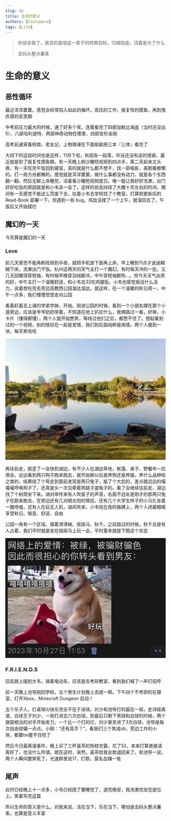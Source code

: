 ```yaml
---
slug: 42
title: 生命的意义
authors: [Castamere]
tags: [Life]
---
```


> 你误会我了，我说的是咱这一辈子的终极目标。归根结底，活着是为了什么
> 
> 去码头整点薯条

<!--truncate-->

# 生命的意义

## 恶性循环

最近浑浑噩噩，感觉会经常陷入如此的循环。高压的工作，报复性的摸鱼，再到愧疚感的反思期

中考前压力最大的时候，通了好多个宵。连着看完了四部加勒比海盗（当时还没出5）、八部哈利波特、两部神奇动物在哪里、四部变形金刚

高考前通宵看柯南、老友记，上物理课在下面偷偷把三本『三体』看完了

大四下的这段时间也是这样，11月下旬，秋招告一段落，毕设还没有追的很紧。最近就是到了报复性摸鱼期，有一天晚上刷沙雕短视频到四点半，第二天起来又头疼。有一天吃完午饭回到寝室，真的就是什么都不想干，找一部电影、美剧看都懒的，打一局方舟都懒的。感觉就是浑浑噩噩，做什么事都没有动力，就是各个东西翻一翻，然后无聊上床睡觉，活着看沙雕短视频度日。唯一能让我好好洗漱，出门好好吃饭的原因就是和小韦呆一会了。这样的状态持续了大概十天左右的时间，期间有一天感觉不能这么荒废下去，拉着小韦去学校找了个教室，打算把更新后的 Read-Book 部署一下，但遇到一些 bug。鸡血没撑了一个上午，就溜回去了，午饭后又开始摆烂

## 魔幻的一天

今天算是魔幻的一天

### Love

前几天感觉不能再刷视频到半夜，就把手机放下面再上床，早上睡到11点才迷迷糊糊下床，洗漱出门干饭。杭州这两天的天气主打一个魔幻，有时每天冷的一批，又几天回暖得穿短袖，有时候早晚穿羽绒都冷，中午穿短袖都热…。但今天天气出奇的好，中午主打一个温暖舒适，和小韦去32吃鸡腿饭。小韦也感觉我没什么活力，说着想吃完去旁边高教西公园溜达溜达。就这样，在一个温暖的秋日周一，中午一点多，我们慢慢悠悠走向公园

看着赶着去上课的学弟学妹，开始。刚进公园的时候，看到一个小朋友蹲在那个小道旁边，应该是爷爷奶奶带着，不知道在地上扒拉什么，我俩路过一看，好嘛，小卡片（懂得都懂），两个人就开始憋笑，等经过他们之后，都憋不住了。想起看到过的一个视频，别的情侣在一起是爱情，我们到后面纯粹是病情。两个人傻到一块，每天笑哈哈

![高教公园](./img/landscape.jpeg "风景")

再往前走，腻歪了一会快到湖边，有不少人在湖边草地，帐篷、桌子、野餐布一应俱全。远远看到两只狗子跑来跑去，就开始聊以后是养狗还是养猫，养什么品种啦之类的，结果绕了个弯走到面前发现是两只兔子，尴了个大尬的，差点就远远的嘬嘬嘬呼唤狗子了，还真是头一次见牵着狗链子遛兔子的。看了会继续往前走，湖边找了个树荫坐下来。湖对岸传来有人吹笛子的声音，右面不远处是刚才的那两只兔子在跑来跑去，在旁边还有几对晒太阳的情侣，还有几个大学生样子的小马扎坐着一圈唠嗑，还有人在玩无人机，湖风吹来，小韦枕在我的胳膊上，两个人闭着眼睛享受秋日。惬意、舒适、自由

公园一角有一个区域，摆着滑滑梯、摇摇马、秋千。之前路过的时候，秋千总是有人占着，我们平时就是坐在摇摇马上玩一会，平时基本就是下图这个状态

![病情交流](./img/puppy.jpeg "病情交流")

### F.R.I.E.N.D.S

回去路上碰到大韦，骑着电动车，应该是去考研教室，看到我们喊了一声打招呼

前一天晚上池导刚回学校，五个男生计划晚上去搓一顿。下午四个不考研的在寝室，打开Xbox，Minecraft Dungeon 启动！

五个乐子人，打桌球の快乐完全不在于进球。刘少和池导打的最后一局，史诗级离谱，白球王子刘少，一局打进去六次白球。到最后只剩下黑球和白球的时候，两个旗鼓相当的对手开始发力，一个比一个打的烂，刘少甚至进了3次白球，池导是每次自由球偏一点点。小刚：“还有高手？”，看我们三个笑成sb，旁边工作的小哥，都要tm鳖不住校了

然后今日最离谱事件，晚上买了三杯喜茶的杨枝甘露，花了52，本来打算直接请客好了，也没什么所谓。就在这时，突然，喜茶给我全款退回来了。和池导一说，两个人瞬间要笑死了，光速群里说17，打款。莫名血赚一笔

## 尾声

此时已经晚上十一点多，小韦已经困了要睡觉了，道完晚安，我洗漱完坐在座位上。笑着写完这篇

所以生命的意义是什么，对我来说，活在当下，乐在当下，哪怕是去码头整点薯条，也算是意义丰富